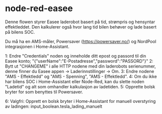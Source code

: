 # node-red-easee
Denne flowen styrer Easee laderobot basert på tid, strømpris og hensyntar effektleddet.
Den kalkulerer også hvor lang tid bilen behøver og lade basert på bilens SOC.

Du må ha en AMS-måler, Powersaver (https://powersaver.no/) og NordPool integrasjonen i Home-Assistant.

1: Endre "Credentials" noden og inneholde ditt epost og passord til din Easee konto; "{\"userName\":\"E-Postadresse\",\"password\":\"PASSORD\"}"
2: Bytt ut "CHANGEME" i alle HTTP nodene med din laderobots serienummer, denne finner du Easee appen -> Laderinnstillinger -> Om.
3: Endre nodene "AMS - Effektledd" og "AMS - Spenning", "AMS - Effektledd".
4: Om du ikke har bilens SOC i Home-Assistant eller Node-Red, kan du slette noden "Ladetid" og alt som omhandler kalkulasjon av ladetiden.
5: Opprette bolsk bryter for som benyttes til Powersaver.

6: Valgfri: Opprett en bolsk bryter i Home-Assistant for manuell overstyring av ladingen: input_boolean.tesla_lading_manuelt
